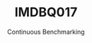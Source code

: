 ---
layout: docu
title: IMDBQ017
subtitle: Continuous Benchmarking
selected: IMDB
expanded: Benchmarking
benchmark: /individual_results/IMDBQ017.html
---